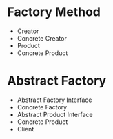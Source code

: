 # Factory Method

- Creator
- Concrete Creator
- Product
- Concrete Product

# Abstract Factory

- Abstract Factory Interface
- Concrete Factory
- Abstract Product Interface
- Concrete Product
- Client

#
